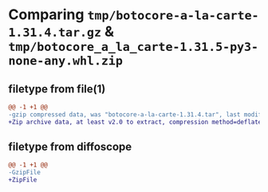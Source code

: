 # Comparing `tmp/botocore-a-la-carte-1.31.4.tar.gz` & `tmp/botocore_a_la_carte-1.31.5-py3-none-any.whl.zip`

## filetype from file(1)

```diff
@@ -1 +1 @@
-gzip compressed data, was "botocore-a-la-carte-1.31.4.tar", last modified: Tue Jul 18 01:55:42 2023, max compression
+Zip archive data, at least v2.0 to extract, compression method=deflate
```

## filetype from diffoscope

```diff
@@ -1 +1 @@
-GzipFile
+ZipFile
```

